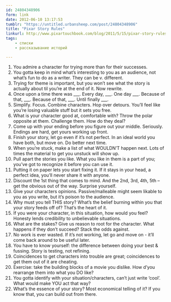 ```yaml
---
id: 24804348906
form: link
date: 2012-06-10 13:17:53
tumblr: "https://untitled.urbansheep.com/post/24804348906"
title: "Pixar Story Rules"
linkurl: http://www.pixartouchbook.com/blog/2011/5/15/pixar-story-rules-one-version.html
tags:
    - списки
    - рассказывание историй

---
```

<ol><li>You admire a character for trying more than for their successes.</li>
<li>You gotta keep in mind what’s interesting to you as an audience, not what’s fun to do as a writer. They can be v. different.</li>
<li>Trying for theme is important, but you won’t see what the story is actually about til you’re at the end of it. Now rewrite.</li>
<li>Once upon a time there was ___. Every day, ___. One day ___. Because of that, ___. Because of that, ___. Until finally ___.</li>
<li>Simplify. Focus. Combine characters. Hop over detours. You’ll feel like you’re losing valuable stuff but it sets you free.</li>
<li>What is your character good at, comfortable with? Throw the polar opposite at them. Challenge them. How do they deal?</li>
<li>Come up with your ending before you figure out your middle. Seriously. Endings are hard, get yours working up front.</li>
<li>Finish your story, let go even if it’s not perfect. In an ideal world you have both, but move on. Do better next time.</li>
<li>When you’re stuck, make a list of what WOULDN’T happen next. Lots of times the material to get you unstuck will show up.</li>
<li>Pull apart the stories you like. What you like in them is a part of you; you’ve got to recognize it before you can use it.</li>
<li>Putting it on paper lets you start fixing it. If it stays in your head, a perfect idea, you’ll never share it with anyone.</li>
<li>Discount the 1st thing that comes to mind. And the 2nd, 3rd, 4th, 5th – get the obvious out of the way. Surprise yourself.</li>
<li>Give your characters opinions. Passive/malleable might seem likable to you as you write, but it’s poison to the audience.</li>
<li>Why must you tell THIS story? What’s the belief burning within you that your story feeds off of? That’s the heart of it.</li>
<li>If you were your character, in this situation, how would you feel? Honesty lends credibility to unbelievable situations.</li>
<li>What are the stakes? Give us reason to root for the character. What happens if they don’t succeed? Stack the odds against.</li>
<li>No work is ever wasted. If it’s not working, let go and move on - it’ll come back around to be useful later.</li>
<li>You have to know yourself: the difference between doing your best &amp; fussing. Story is testing, not refining.</li>
<li>Coincidences to get characters into trouble are great; coincidences to get them out of it are cheating.</li>
<li>Exercise: take the building blocks of a movie you dislike. How d’you rearrange them into what you DO like?</li>
<li>You gotta identify with your situation/characters, can’t just write ‘cool’. What would make YOU act that way?</li>
<li>What’s the essence of your story? Most economical telling of it? If you know that, you can build out from there.</li>
</ol>
